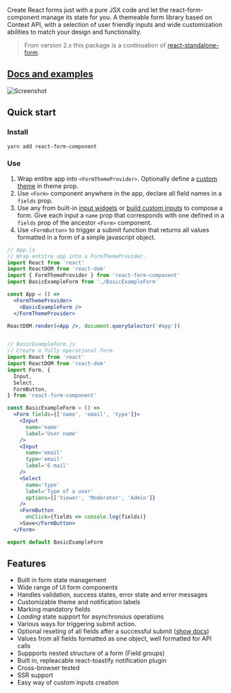 Create React forms just with a pure JSX code and let the react-form-component
manage its state for you. A themeable form library based on Context API, with a
selection of user friendly inputs and wide customization abilities to match your
design and functionality.

>From version 2.x this package is a continuation of [react-standalone-form](https://www.npmjs.com/package/react-standalone-form).

## [Docs and examples](https://firflant.github.io/react-form-component)

![Screenshot](https://raw.githubusercontent.com/firflant/react-form-component/master/screenshot.jpg "Screenshot")


## Quick start

### Install

```
yarn add react-form-component
```

### Use

1. Wrap entitre app into `<FormThemeProvider>`. Optionally define a [custom theme](https://github.com/firflant/react-form-component/wiki/Theming) in theme prop.
2. Use `<Form>` component anywhere in the app, declare all field names in a `fields` prop.
3. Use any from built-in [input widgets](https://github.com/firflant/react-form-component/wiki/Components) or [build custom inputs](https://github.com/firflant/react-form-component/wiki/Advanced-usage#creating-custom-inputs) to compose a form. Give each input a `name` prop that corresponds with one defined in a `fields` prop of the ancestor `<Form>` component.
4. Use `<FormButton>` to trigger a submit function that returns all values formatted in a form of a simple javascript object.

```jsx
// App.js
// Wrap entitre app into a FormThemeProvider.
import React from 'react'
import ReactDOM from 'react-dom'
import { FormThemeProvider } from 'react-form-component'
import BasicExampleForm from './BasicExampleForm'

const App = () =>
  <FormThemeProvider>
    <BasicExampleForm />
  </FormThemeProvider>

ReactDOM.render(<App />, document.querySelector('#app'))


// BasicExampleForm.js
// Create a fully operational form.
import React from 'react'
import ReactDOM from 'react-dom'
import Form, {
  Input,
  Select,
  FormButton,
} from 'react-form-component'

const BasicExampleForm = () =>
  <Form fields={['name', 'email', 'type']}>
    <Input
      name='name'
      label='User name'
    />
    <Input
      name='email'
      type='email'
      label='E-mail'
    />
    <Select
      name='type'
      label='Type of a user'
      options={['Viewer', 'Moderator', 'Admin']}
    />
    <FormButton
      onClick={fields => console.log(fields)}
    >Save</FormButton>
  </Form>

export default BasicExampleForm
```

## Features

* Built in form state management
* Wide range of UI form components
* Handles validation, success states, error state and error messages
* Customizable theme and notification labels
* Marking mandatory fields
* *Loading* state support for asynchronous operations
* Various ways for triggering submit action.
* Optional reseting of all fields after a successful submit ([show docs](https://github.com/firflant/react-form-component/wiki/Components#FormButton))
* Values from all fields formatted as one object, well formatted for API calls
* Suppports nested structure of a form (Field groups)
* Built in, repleacable react-toastify notification plugin
* Cross-browser tested
* SSR support
* Easy way of custom inputs creation
